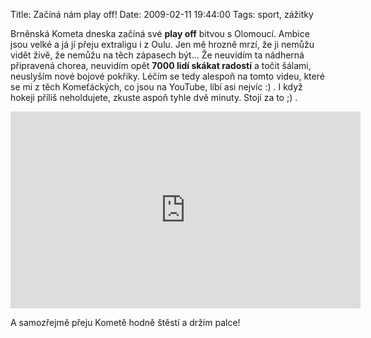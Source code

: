 Title: Začíná nám play off!
Date: 2009-02-11 19:44:00
Tags: sport, zážitky

Brněnská Kometa dneska začíná své **play off** bitvou s Olomoucí.
Ambice jsou velké a já jí přeju extraligu i z Oulu. Jen mě hrozně
mrzí, že ji nemůžu vidět živě, že nemůžu na těch zápasech být… Že
neuvidím ta nádherná připravená chorea, neuvidím opět
**7000 lidí skákat radostí** a točit šálami, neuslyším nové bojové
pokřiky. Léčím se tedy alespoň na tomto videu, které se mi z těch
Komeťáckých, co jsou na YouTube, líbí asi nejvíc :) . I když hokeji
příliš neholdujete, zkuste aspoň tyhle dvě minuty. Stojí za to
;) .

<iframe width="560" height="315" src="https://www.youtube.com/embed/72byRXZwqbE" frameborder="0" allowfullscreen></iframe>

A samozřejmě přeju Kometě hodně štěstí a držím palce!